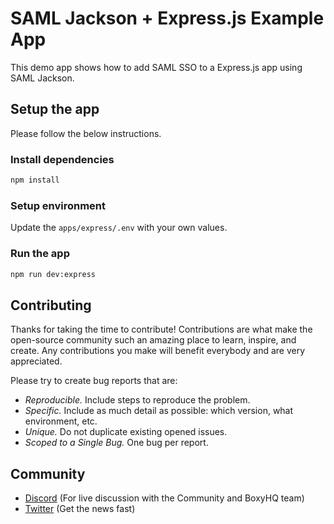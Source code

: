 # SAML Jackson + Express.js Example App

This demo app shows how to add SAML SSO to a Express.js app using SAML Jackson.

## Setup the app

Please follow the below instructions.

### Install dependencies

```bash
npm install
```

### Setup environment

Update the `apps/express/.env` with your own values.

### Run the app

```bash
npm run dev:express
```
## Contributing

Thanks for taking the time to contribute! Contributions are what make the open-source community such an amazing place to learn, inspire, and create. Any contributions you make will benefit everybody and are very appreciated.

Please try to create bug reports that are:

- _Reproducible._ Include steps to reproduce the problem.
- _Specific._ Include as much detail as possible: which version, what environment, etc.
- _Unique._ Do not duplicate existing opened issues.
- _Scoped to a Single Bug._ One bug per report.

## Community

- [Discord](https://discord.gg/uyb7pYt4Pa) (For live discussion with the Community and BoxyHQ team)
- [Twitter](https://twitter.com/BoxyHQ) (Get the news fast)
